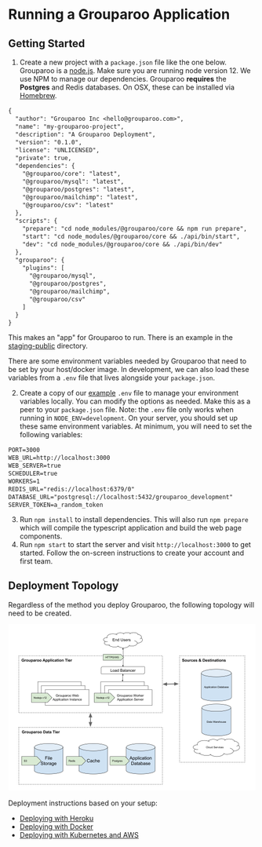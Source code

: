 # Running a Grouparoo Application

## Getting Started

1. Create a new project with a `package.json` file like the one below. Grouparoo is a [node.js](https://nodejs.org/). Make sure you are running node version 12. We use NPM to manage our dependencies. Grouparoo **requires** the **Postgres** and Redis databases. On OSX, these can be installed via [Homebrew](https://brew.sh/).

```json:readme_deploy
{
  "author": "Grouparoo Inc <hello@grouparoo.com>",
  "name": "my-grouparoo-project",
  "description": "A Grouparoo Deployment",
  "version": "0.1.0",
  "license": "UNLICENSED",
  "private": true,
  "dependencies": {
    "@grouparoo/core": "latest",
    "@grouparoo/mysql": "latest",
    "@grouparoo/postgres": "latest",
    "@grouparoo/mailchimp": "latest",
    "@grouparoo/csv": "latest"
  },
  "scripts": {
    "prepare": "cd node_modules/@grouparoo/core && npm run prepare",
    "start": "cd node_modules/@grouparoo/core && ./api/bin/start",
    "dev": "cd node_modules/@grouparoo/core && ./api/bin/dev"
  },
  "grouparoo": {
    "plugins": [
      "@grouparoo/mysql",
      "@grouparoo/postgres",
      "@grouparoo/mailchimp",
      "@grouparoo/csv"
    ]
  }
}
```

This makes an "app" for Grouparoo to run. There is an example in the [staging-public](https://github.com/grouparoo/grouparoo/tree/master/apps/staging-public) directory.

There are some environment variables needed by Grouparoo that need to be set by your host/docker image. In development, we can also load these variables from a `.env` file that lives alongside your `package.json`.

2. Create a copy of our [example](https://github.com/grouparoo/grouparoo/blob/master/apps/staging-public/.env.example) `.env` file to manage your environment variables locally. You can modify the options as needed. Make this as a peer to your `package.json` file. Note: the `.env` file only works when running in `NODE_ENV=development`. On your server, you should set up these same environment variables. At minimum, you will need to set the following variables:

```shell
PORT=3000
WEB_URL=http://localhost:3000
WEB_SERVER=true
SCHEDULER=true
WORKERS=1
REDIS_URL="redis://localhost:6379/0"
DATABASE_URL="postgresql://localhost:5432/grouparoo_development"
SERVER_TOKEN=a_random_token
```

3. Run `npm install` to install dependencies. This will also run `npm prepare` which will compile the typescript application and build the web page components.
4. Run `npm start` to start the server and visit `http://localhost:3000` to get started. Follow the on-screen instructions to create your account and first team.

## Deployment Topology

Regardless of the method you deploy Grouparoo, the following topology will need to be created.

![Grouparoo Data Bowtie](https://raw.githubusercontent.com/grouparoo/grouparoo/master/documents/images/grouparoo-deployment-topology.png)

Deployment instructions based on your setup:

- [Deploying with Heroku](https://github.com/grouparoo/grouparoo/blob/master/documents/deployment/heroku.md)
- [Deploying with Docker](https://github.com/grouparoo/grouparoo/blob/master/documents/deployment/docker.md)
- [Deploying with Kubernetes and AWS](https://github.com/grouparoo/grouparoo/blob/master/documents/deployment/aws-and-k8s.md)
